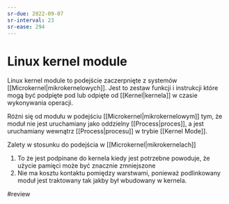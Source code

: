 ```yaml
---
sr-due: 2022-09-07
sr-interval: 23
sr-ease: 294
---
```


# Linux kernel module
Linux kernel module to podejście zaczerpnięte z systemów [[Microkernel|mikrokernelowych]]. Jest to zestaw funkcji i instrukcji które mogą być podpięte pod lub odpięte od [[Kernel|kernela]] w czasie wykonywania operacji. 

Różni się od modułu w podejściu [[Microkernel|mikrokernelowym]] tym, że moduł nie jest uruchamiany jako oddzielny [[Process|proces]], a jest uruchamiany wewnątrz [[Process|procesu]] w trybie [[Kernel Mode]].

Zalety w stosunku do podejścia w [[Microkernel|mikrokernelach]]
1. To że jest podpinane do kernela kiedy jest potrzebne powoduje, że użycie pamięci może być znacznie zmniejszone
2. Nie ma kosztu kontaktu pomiędzy warstwami, ponieważ podlinkowany moduł jest traktowany tak jakby był wbudowany w kernela.

#review
